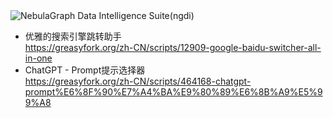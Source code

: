 
<picture>
  <source media="(prefers-color-scheme: dark)" srcset="https://pic1.zhimg.com/70/v2-70afdaa8d4b565185442aefc03410606_1440w.avis?source=172ae18b">
  <img alt="NebulaGraph Data Intelligence Suite(ngdi)" src="https://pic1.zhimg.com/70/v2-70afdaa8d4b565185442aefc03410606_1440w.avis?source=172ae18b">
</picture>
<p align="center">



- 优雅的搜索引擎跳转助手  
  https://greasyfork.org/zh-CN/scripts/12909-google-baidu-switcher-all-in-one
- ChatGPT - Prompt提示选择器  
  https://greasyfork.org/zh-CN/scripts/464168-chatgpt-prompt%E6%8F%90%E7%A4%BA%E9%80%89%E6%8B%A9%E5%99%A8
